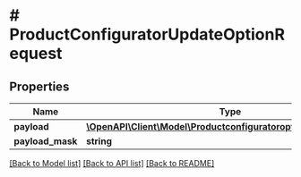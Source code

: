 # # ProductConfiguratorUpdateOptionRequest


## Properties 


Name | Type | Description | Notes
------------ | ------------- | ------------- | -------------
**payload**| [**\OpenAPI\Client\Model\ProductconfiguratoroptionUpdatePayload**](ProductconfiguratoroptionUpdatePayload.md) |   | [optional]
**payload_mask**| **string** |   | [optional]


[[Back to Model list]](../../README.md#models) [[Back to API list]](../../README.md#endpoints) [[Back to README]](../../README.md)

